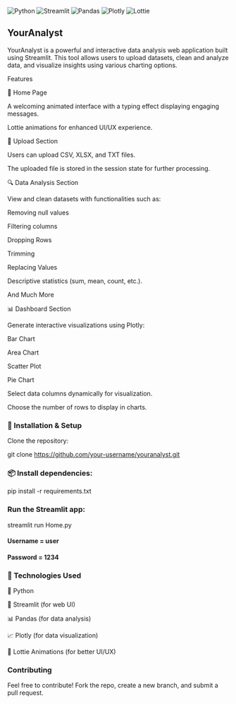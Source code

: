 ![Python](https://img.shields.io/badge/Python-3.8%2B-blue?style=for-the-badge&logo=python)
![Streamlit](https://img.shields.io/badge/Streamlit-Web%20UI-red?style=for-the-badge&logo=streamlit)
![Pandas](https://img.shields.io/badge/Pandas-Data%20Analysis-blueviolet?style=for-the-badge&logo=pandas)
![Plotly](https://img.shields.io/badge/Plotly-Data%20Visualization-00ccff?style=for-the-badge&logo=plotly)
![Lottie](https://img.shields.io/badge/Lottie-Animations-ff69b4?style=for-the-badge&logo=lottiefiles)

## YourAnalyst

YourAnalyst is a powerful and interactive data analysis web application built using Streamlit. This tool allows users to upload datasets, clean and analyze data, and visualize insights using various charting options.

Features

🚀 Home Page

A welcoming animated interface with a typing effect displaying engaging messages.

Lottie animations for enhanced UI/UX experience.

📂 Upload Section

Users can upload CSV, XLSX, and TXT files.

The uploaded file is stored in the session state for further processing.


🔍 Data Analysis Section

View and clean datasets with functionalities such as:

Removing null values

Filtering columns

Dropping Rows

Trimming 

Replacing Values 

Descriptive statistics (sum, mean, count, etc.).

And Much More

📊 Dashboard Section

Generate interactive visualizations using Plotly:

Bar Chart

Area Chart

Scatter Plot

Pie Chart

Select data columns dynamically for visualization.

Choose the number of rows to display in charts.

### 🚀 Installation & Setup

Clone the repository:

git clone https://github.com/your-username/youranalyst.git

### 📦 Install dependencies:

pip install -r requirements.txt

### Run the Streamlit app:

streamlit run Home.py

#### Username = user
#### Password = 1234

### 🔧 Technologies Used

🐍 Python

🚀 Streamlit (for web UI)

📊 Pandas (for data analysis)

📈 Plotly (for data visualization)

🎨 Lottie Animations (for better UI/UX)


### Contributing

Feel free to contribute! Fork the repo, create a new branch, and submit a pull request.
